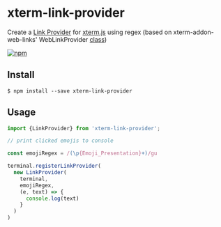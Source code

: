 # xterm-link-provider

Create a [Link Provider](https://github.com/xtermjs/xterm.js/blob/a73fe62b7aedcd331e01130b92d7e753bb5be55b/typings/xterm.d.ts#L1125) for [xterm.js](https://github.com/xtermjs/xterm.js/) using regex (based on xterm-addon-web-links' WebLinkProvider [class](https://github.com/xtermjs/xterm.js/blob/bd6676d3b6d5404e9cf46c3882f543de2fae963f/addons/xterm-addon-web-links/src/WebLinkProvider.ts))

[![npm](https://img.shields.io/npm/v/xterm-link-provider?style=for-the-badge)](https://www.npmjs.com/package/xterm-link-provider)

## Install

```
$ npm install --save xterm-link-provider
```

## Usage

```js
import {LinkProvider} from 'xterm-link-provider';

// print clicked emojis to console

const emojiRegex = /(\p{Emoji_Presentation}+)/gu

terminal.registerLinkProvider(
  new LinkProvider(
    terminal,
    emojiRegex,
    (e, text) => {
      console.log(text)
    }
  )
)
```
